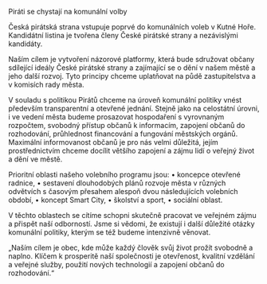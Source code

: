 ﻿Piráti se chystají na komunální volby
 
Česká pirátská strana vstupuje poprvé do komunálních voleb v Kutné Hoře. Kandidátní listina je tvořena členy České pirátské strany a nezávislými kandidáty.

Naším cílem je vytvoření názorové platformy, která bude sdružovat občany sdílející ideály České pirátské strany a zajímající se o dění v našem městě a jeho další rozvoj. Tyto principy chceme uplatňovat na půdě zastupitelstva a v komisích rady města.

V souladu s politikou Pirátů chceme na úroveň komunální politiky vnést především transparentní a otevřené jednání. Stejně jako na celostátní úrovni, i ve vedení města budeme prosazovat hospodaření s vyrovnaným rozpočtem, svobodný přístup občanů k informacím, zapojení občanů do rozhodování, průhlednost financování a fungování městských orgánů. Maximální informovanost občanů je pro nás velmi důležitá, jejím prostřednictvím chceme docílit většího zapojení a zájmu lidí o veřejný život a dění ve městě.

Prioritní oblasti našeho volebního programu jsou:
•	koncepce otevřené radnice,
•	sestavení dlouhodobých plánů rozvoje města v různých odvětvích s časovým přesahem alespoň dvou následujících volebních období,
•	koncept Smart City,
•	školství a sport,
•	sociální oblast.

V těchto oblastech se cítíme schopni skutečně pracovat ve veřejném zájmu a přispět naší odborností. Jsme si vědomi, že existují i další důležité otázky komunální politiky, kterým se též budeme intenzivně věnovat.

„Naším cílem je obec, kde může každý člověk svůj život prožít svobodně a naplno. Klíčem k prosperitě naší společnosti je otevřenost, kvalitní vzdělání a veřejné služby, použití nových technologií a zapojení občanů do rozhodování.“ 


